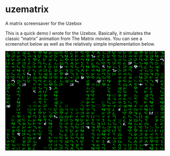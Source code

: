 # uzematrix
A matrix screensaver for the Uzebox

This is a quick demo I wrote for the Uzebox. Basically, it simulates the classic “matrix” animation from The Matrix movies. You can see a screenshot below as well as the relatively simple implementation below.

![Matrix Screenshot](matrix_screenshot.png)
